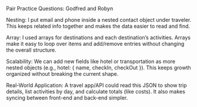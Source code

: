 Pair Practice Questions: Godfred and Robyn

Nesting: I put email and phone inside a nested contact object under traveler. This keeps related info together and makes the data easier to read and find.

Array: I used arrays for destinations and each destination’s activities. Arrays make it easy to loop over items and add/remove entries without changing the overall structure.

Scalability: We can add new fields like hotel or transportation as more nested objects (e.g., hotel: { name, checkIn, checkOut }). This keeps growth organized without breaking the current shape.

Real-World Application: A travel app/API could read this JSON to show trip details, list activities by day, and calculate totals (like costs). It also makes syncing between front-end and back-end simpler.
